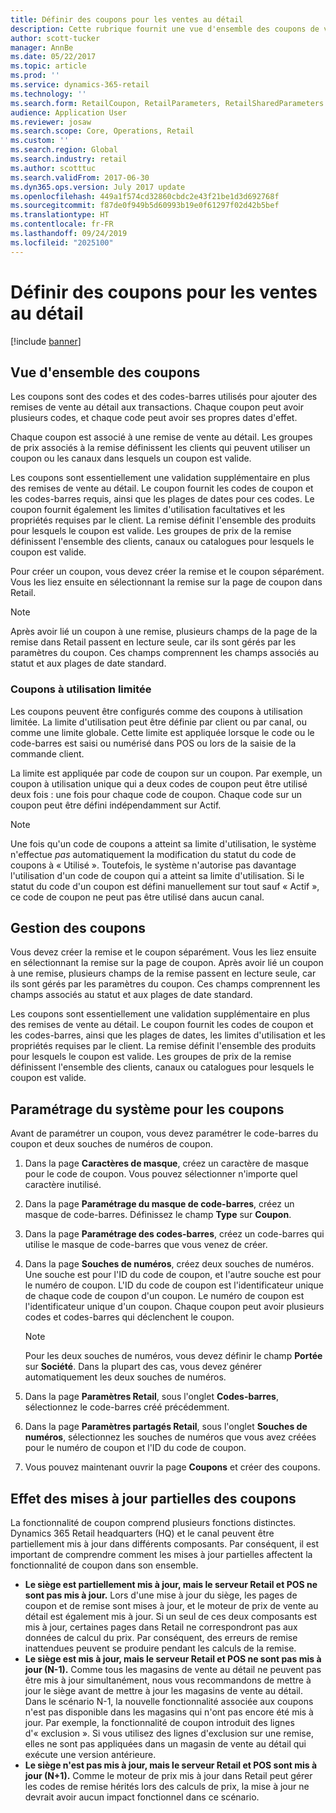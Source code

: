 ```yaml
---
title: Définir des coupons pour les ventes au détail
description: Cette rubrique fournit une vue d'ensemble des coupons de vente au détail et décrit leur paramétrage.
author: scott-tucker
manager: AnnBe
ms.date: 05/22/2017
ms.topic: article
ms.prod: ''
ms.service: dynamics-365-retail
ms.technology: ''
ms.search.form: RetailCoupon, RetailParameters, RetailSharedParameters
audience: Application User
ms.reviewer: josaw
ms.search.scope: Core, Operations, Retail
ms.custom: ''
ms.search.region: Global
ms.search.industry: retail
ms.author: scotttuc
ms.search.validFrom: 2017-06-30
ms.dyn365.ops.version: July 2017 update
ms.openlocfilehash: 449a1f574cd32860cbdc2e43f21be1d3d692768f
ms.sourcegitcommit: f87de0f949b5d60993b19e0f61297f02d42b5bef
ms.translationtype: HT
ms.contentlocale: fr-FR
ms.lasthandoff: 09/24/2019
ms.locfileid: "2025100"
---
```

# <a name="set-up-coupons-for-retail-sales"></a>Définir des coupons pour les ventes au détail

[!include [banner](includes/banner.md)]

## <a name="overview-of-coupons"></a>Vue d'ensemble des coupons

Les coupons sont des codes et des codes-barres utilisés pour ajouter des remises de vente au détail aux transactions. Chaque coupon peut avoir plusieurs codes, et chaque code peut avoir ses propres dates d'effet.

Chaque coupon est associé à une remise de vente au détail. Les groupes de prix associés à la remise définissent les clients qui peuvent utiliser un coupon ou les canaux dans lesquels un coupon est valide.

Les coupons sont essentiellement une validation supplémentaire en plus des remises de vente au détail. Le coupon fournit les codes de coupon et les codes-barres requis, ainsi que les plages de dates pour ces codes. Le coupon fournit également les limites d'utilisation facultatives et les propriétés requises par le client. La remise définit l'ensemble des produits pour lesquels le coupon est valide. Les groupes de prix de la remise définissent l'ensemble des clients, canaux ou catalogues pour lesquels le coupon est valide.

Pour créer un coupon, vous devez créer la remise et le coupon séparément. Vous les liez ensuite en sélectionnant la remise sur la page de coupon dans Retail.

> [!NOTE]
> Après avoir lié un coupon à une remise, plusieurs champs de la page de la remise dans Retail passent en lecture seule, car ils sont gérés par les paramètres du coupon. Ces champs comprennent les champs associés au statut et aux plages de date standard.

### <a name="limited-use-coupons"></a>Coupons à utilisation limitée

Les coupons peuvent être configurés comme des coupons à utilisation limitée. La limite d'utilisation peut être définie par client ou par canal, ou comme une limite globale. Cette limite est appliquée lorsque le code ou le code-barres est saisi ou numérisé dans POS ou lors de la saisie de la commande client.

La limite est appliquée par code de coupon sur un coupon. Par exemple, un coupon à utilisation unique qui a deux codes de coupon peut être utilisé deux fois : une fois pour chaque code de coupon. Chaque code sur un coupon peut être défini indépendamment sur Actif.

> [!NOTE]
> Une fois qu'un code de coupons a atteint sa limite d'utilisation, le système n'effectue *pas* automatiquement la modification du statut du code de coupons à « Utilisé ». Toutefois, le système n'autorise pas davantage l'utilisation d'un code de coupon qui a atteint sa limite d'utilisation. Si le statut du code d'un coupon est défini manuellement sur tout sauf « Actif », ce code de coupon ne peut pas être utilisé dans aucun canal.

## <a name="managing-coupons"></a>Gestion des coupons

Vous devez créer la remise et le coupon séparément. Vous les liez ensuite en sélectionnant la remise sur la page de coupon. Après avoir lié un coupon à une remise, plusieurs champs de la remise passent en lecture seule, car ils sont gérés par les paramètres du coupon. Ces champs comprennent les champs associés au statut et aux plages de date standard.

Les coupons sont essentiellement une validation supplémentaire en plus des remises de vente au détail. Le coupon fournit les codes de coupon et les codes-barres, ainsi que les plages de dates, les limites d'utilisation et les propriétés requises par le client. La remise définit l'ensemble des produits pour lesquels le coupon est valide. Les groupes de prix de la remise définissent l'ensemble des clients, canaux ou catalogues pour lesquels le coupon est valide.

## <a name="system-setup-for-coupons"></a>Paramétrage du système pour les coupons

Avant de paramétrer un coupon, vous devez paramétrer le code-barres du coupon et deux souches de numéros de coupon.

1. Dans la page **Caractères de masque**, créez un caractère de masque pour le code de coupon. Vous pouvez sélectionner n'importe quel caractère inutilisé.
2. Dans la page **Paramétrage du masque de code-barres**, créez un masque de code-barres. Définissez le champ **Type** sur **Coupon**.
3. Dans la page **Paramétrage des codes-barres**, créez un code-barres qui utilise le masque de code-barres que vous venez de créer.
4. Dans la page **Souches de numéros**, créez deux souches de numéros. Une souche est pour l'ID du code de coupon, et l'autre souche est pour le numéro de coupon. L'ID du code de coupon est l'identificateur unique de chaque code de coupon d'un coupon. Le numéro de coupon est l'identificateur unique d'un coupon. Chaque coupon peut avoir plusieurs codes et codes-barres qui déclenchent le coupon.

    > [!NOTE]
    > Pour les deux souches de numéros, vous devez définir le champ **Portée** sur **Société**. Dans la plupart des cas, vous devez générer automatiquement les deux souches de numéros.

5. Dans la page **Paramètres Retail**, sous l'onglet **Codes-barres**, sélectionnez le code-barres créé précédemment.
6. Dans la page **Paramètres partagés Retail**, sous l'onglet **Souches de numéros**, sélectionnez les souches de numéros que vous avez créées pour le numéro de coupon et l'ID du code de coupon.
7. Vous pouvez maintenant ouvrir la page **Coupons** et créer des coupons.

## <a name="the-effect-of-partial-updates-on-coupons"></a>Effet des mises à jour partielles des coupons

La fonctionnalité de coupon comprend plusieurs fonctions distinctes. Dynamics 365 Retail headquarters (HQ) et le canal peuvent être partiellement mis à jour dans différents composants. Par conséquent, il est important de comprendre comment les mises à jour partielles affectent la fonctionnalité de coupon dans son ensemble.

- **Le siège est partiellement mis à jour, mais le serveur Retail et POS ne sont pas mis à jour.** Lors d'une mise à jour du siège, les pages de coupon et de remise sont mises à jour, et le moteur de prix de vente au détail est également mis à jour. Si un seul de ces deux composants est mis à jour, certaines pages dans Retail ne correspondront pas aux données de calcul du prix. Par conséquent, des erreurs de remise inattendues peuvent se produire pendant les calculs de la remise.
- **Le siège est mis à jour, mais le serveur Retail et POS ne sont pas mis à jour (N-1).** Comme tous les magasins de vente au détail ne peuvent pas être mis à jour simultanément, nous vous recommandons de mettre à jour le siège avant de mettre à jour les magasins de vente au détail. Dans le scénario N-1, la nouvelle fonctionnalité associée aux coupons n'est pas disponible dans les magasins qui n'ont pas encore été mis à jour. Par exemple, la fonctionnalité de coupon introduit des lignes d'« exclusion ». Si vous utilisez des lignes d'exclusion sur une remise, elles ne sont pas appliquées dans un magasin de vente au détail qui exécute une version antérieure.
- **Le siège n'est pas mis à jour, mais le serveur Retail et POS sont mis à jour (N+1).** Comme le moteur de prix mis à jour dans Retail peut gérer les codes de remise hérités lors des calculs de prix, la mise à jour ne devrait avoir aucun impact fonctionnel dans ce scénario.
